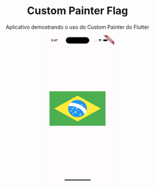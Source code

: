 

<h1 align="center">Custom Painter Flag</h1>

<p align="center">Aplicativo demostrando o uso do Custom Painter do Flutter</p>


<div align="center">
  <img align="center" src="screenshot/screenshot.png" width="200" height="400" />
</div>


